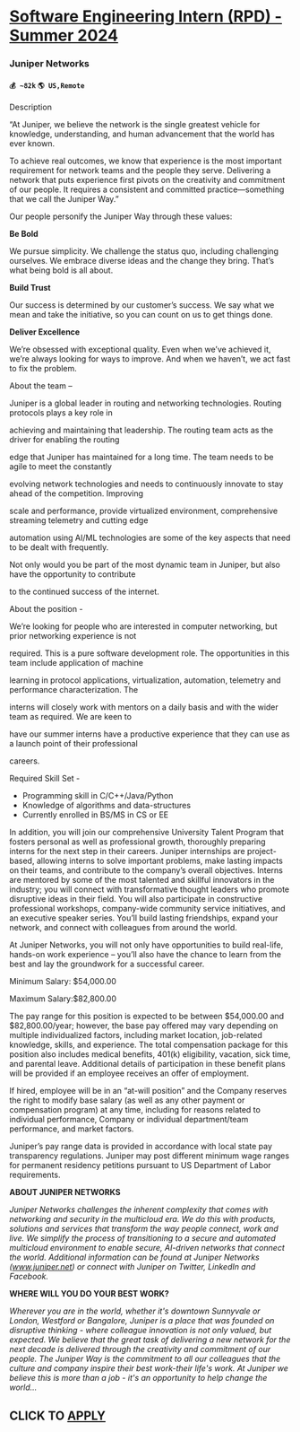 # [Software Engineering Intern (RPD) - Summer 2024](https://www.remotewlb.com/apply/software-engineering-intern-rpd-summer-2024)  
### Juniper Networks  
#### `💰 ~82k` `🌎 US,Remote`  

Description

“At Juniper, we believe the network is the single greatest vehicle for knowledge, understanding, and human advancement that the world has ever known.

To achieve real outcomes, we know that experience is the most important requirement for network teams and the people they serve. Delivering a network that puts experience first pivots on the creativity and commitment of our people. It requires a consistent and committed practice—something that we call the Juniper Way.”

Our people personify the Juniper Way through these values:

**Be Bold**

We pursue simplicity. We challenge the status quo, including challenging ourselves. We embrace diverse ideas and the change they bring. That’s what being bold is all about.

**Build Trust**

Our success is determined by our customer’s success. We say what we mean and take the initiative, so you can count on us to get things done.

**Deliver Excellence**

We’re obsessed with exceptional quality. Even when we’ve achieved it, we’re always looking for ways to improve. And when we haven’t, we act fast to fix the problem.

About the team –

Juniper is a global leader in routing and networking technologies. Routing protocols plays a key role in

achieving and maintaining that leadership. The routing team acts as the driver for enabling the routing

edge that Juniper has maintained for a long time. The team needs to be agile to meet the constantly

evolving network technologies and needs to continuously innovate to stay ahead of the competition. Improving

scale and performance, provide virtualized environment, comprehensive streaming telemetry and cutting edge

automation using AI/ML technologies are some of the key aspects that need to be dealt with frequently.

Not only would you be part of the most dynamic team in Juniper, but also have the opportunity to contribute

to the continued success of the internet.

About the position -

We’re looking for people who are interested in computer networking, but prior networking experience is not

required. This is a pure software development role. The opportunities in this team include application of machine

learning in protocol applications, virtualization, automation, telemetry and performance characterization. The

interns will closely work with mentors on a daily basis and with the wider team as required. We are keen to

have our summer interns have a productive experience that they can use as a launch point of their professional

careers.

Required Skill Set -

  * Programming skill in C/C++/Java/Python
  * Knowledge of algorithms and data-structures
  * Currently enrolled in BS/MS in CS or EE 

In addition, you will join our comprehensive University Talent Program that fosters personal as well as professional growth, thoroughly preparing interns for the next step in their careers. Juniper internships are project-based, allowing interns to solve important problems, make lasting impacts on their teams, and contribute to the company’s overall objectives. Interns are mentored by some of the most talented and skillful innovators in the industry; you will connect with transformative thought leaders who promote disruptive ideas in their field. You will also participate in constructive professional workshops, company-wide community service initiatives, and an executive speaker series. You’ll build lasting friendships, expand your network, and connect with colleagues from around the world.

At Juniper Networks, you will not only have opportunities to build real-life, hands-on work experience – you’ll also have the chance to learn from the best and lay the groundwork for a successful career.

Minimum Salary: $54,000.00

Maximum Salary:$82,800.00

The pay range for this position is expected to be between $54,000.00 and $82,800.00/year; however, the base pay offered may vary depending on multiple individualized factors, including market location, job-related knowledge, skills, and experience. The total compensation package for this position also includes medical benefits, 401(k) eligibility, vacation, sick time, and parental leave. Additional details of participation in these benefit plans will be provided if an employee receives an offer of employment.

If hired, employee will be in an “at-will position” and the Company reserves the right to modify base salary (as well as any other payment or compensation program) at any time, including for reasons related to individual performance, Company or individual department/team performance, and market factors.

Juniper’s pay range data is provided in accordance with local state pay transparency regulations. Juniper may post different minimum wage ranges for permanent residency petitions pursuant to US Department of Labor requirements.

 **ABOUT JUNIPER NETWORKS**

 _Juniper Networks challenges the inherent complexity that comes with networking and security in the multicloud era. We do this with products, solutions and services that transform the way people connect, work and live. We simplify the process of transitioning to a secure and automated multicloud environment to enable secure, AI-driven networks that connect the world. Additional information can be found at Juniper Networks (www.juniper.net) or connect with Juniper on Twitter, LinkedIn and Facebook._

 **WHERE WILL YOU DO YOUR BEST WORK?**

 _Wherever you are in the world, whether it's downtown Sunnyvale or London, Westford or Bangalore, Juniper is a place that was founded on disruptive thinking - where colleague innovation is not only valued, but expected. We believe that the great task of delivering a new network for the next decade is delivered through the creativity and commitment of our people. The Juniper Way is the commitment to all our colleagues that the culture and company inspire their best work-their life's work. At Juniper we believe this is more than a job - it's an opportunity to help change the world..._

  
## CLICK TO [APPLY](https://www.remotewlb.com/apply/software-engineering-intern-rpd-summer-2024)


